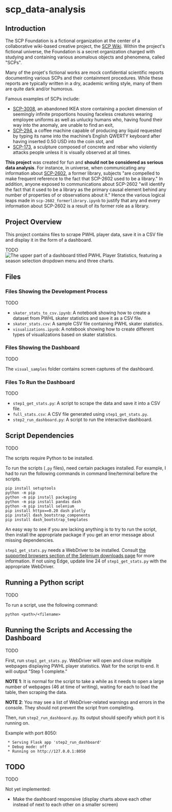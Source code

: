 # scp_data-analysis

## Introduction

The SCP Foundation is a fictional organization at the center of a collaborative wiki-based creative project, the [SCP Wiki](https://scp-wiki.wikidot.com/). Within the project's fictional universe, the Foundation is a secret organization charged with studying and containing various anomalous objects and phenomena, called "SCPs".

Many of the projet's fictional works are mock confidential scientific reports documenting various SCPs and their containment procedures. While these reports are typically written in a dry, academic writing style, many of them are quite dark and/or humorous.

Famous examples of SCPs include:

- [SCP-3008](https://scp-wiki.wikidot.com/scp-3008), an abandoned IKEA store containing a pocket dimension of seemingly infinite proportions housing faceless creatures wearing employee uniforms as well as unlucky humans who, having found their way into the anomaly, are unable to find an exit,
- [SCP-294](https://scp-wiki.wikidot.com/scp-294), a coffee machine capable of producing any liquid requested by typing its name into the machine’s English QWERTY keyboard after having inserted 0.50 USD into the coin slot, and
- [SCP-173](https://scp-wiki.wikidot.com/scp-173), a sculpture composed of concrete and rebar who violently attacks people unless it is visually observed at all times.

**This project** was created for fun and **should not be considered as serious data analysis**. For instance, in universe, when communicating any information about [SCP-2602](https://scp-wiki.wikidot.com/scp-2602), a former library, subjects "are compelled to make frequent reference to the fact that SCP-2602 used to be a library." In addition, anyone exposed to communications about SCP-2602 "will identify the fact that it used to be a library as the primary causal element behind any number of properties of or observations about it." Hence the various logical leaps made in `scp-2602_formerlibrary.ipynb` to justify that any and every information about SCP-2602 is a result of its former role as a library.

## Project Overview

This project contains files to scrape PWHL player data, save it in a CSV file and display it in the form of a dashboard.

TODO ![The upper part of a dashboard titled PWHL Player Statistics, featuring a season selection dropdown menu and three charts.](visual_samples/currentseason_top.png)

## Files

### Files Showing the Development Process

TODO

* `skater_stats_to_csv.ipynb`: A notebook showing how to create a dataset from PWHL skater statistics and save it as a CSV file.
* `skater_stats.csv`: A sample CSV file containing PWHL skater statistics.
* `visualizations.ipynb`: A notebook showing how to create different types of visualizations based on skater statistics.

### Files Showing the Dashboard

TODO

The `visual_samples` folder contains screen captures of the dashboard.

### Files To Run the Dashboard

TODO

* `step1_get_stats.py`: A script to scrape the data and save it into a CSV file.
* `full_stats.csv`: A CSV file generated using `step1_get_stats.py`.
* `step2_run_dashboard.py`: A script to run the interactive dashboard.

## Script Dependencies

TODO

The scripts require Python to be installed.

To run the scripts (`.py` files), need certain packages installed. For example, I had to run the following commands in command line/terminal before the scripts.

```
pip install setuptools
python -m pip 
python -m pip install packaging
python -m pip install pandas dash
python -m pip install selenium
pip install httpx==0.20 dash plotly
pip install dash_bootstrap_components
pip install dash_bootstrap_templates
```

An easy way to see if you are lacking anything is to try to run the script, then install the appropriate package if you get an error message about missing dependencies.

`step1_get_stats.py` needs a WebDriver to be installed. Consult [the supported browsers section of the Selenium downloads page](https://www.selenium.dev/downloads/#supported-browsers) for more information. If not using Edge, update line 24 of `step1_get_stats.py` with the appropriate WebDriver.

## Running a Python script

TODO

To run a script, use the following command:

```
python <path>/<filename>
```

## Running the Scripts and Accessing the Dashboard

TODO

First, run `step1_get_stats.py`. WebDriver will open and close multiple webpages displaying PWHL player statistics. Wait for the script to end. It will output "Step 1 complete."

**NOTE 1**: It is normal for the script to take a while as it needs to open a large number of webpages (46 at time of writing), waiting for each to load the table, then scraping the data.

**NOTE 2**: You may see a list of WebDriver-related warnings and errors in the console. They should not prevent the script from completing.

Then, run `step2_run_dashboard.py`. Its output should specify which port it is running on.

Example with port 8050:

```
 * Serving Flask app 'step2_run_dashboard'
 * Debug mode: off
 * Running on http://127.0.0.1:8050
```

## TODO

TODO

Not yet implemented:
- Make the dashboard responsive (display charts above each other instead of next to each other on a smaller screen)